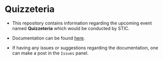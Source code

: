 # Quizzeteria

- This repository contains information regarding the upcoming event named **Quizzeteria** which would be conducted by STIC.

- Documentation can be found [here](./docs/Readme.md).

- If having any issues or suggestions regarding the documentation, one can make a post in the `Issues` panel.
